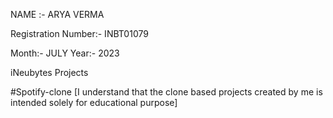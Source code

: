 NAME :- ARYA VERMA

Registration Number:- INBT01079

Month:- JULY Year:- 2023

iNeubytes  Projects

#Spotify-clone [I understand that the clone based projects created by me is intended solely for educational purpose]
